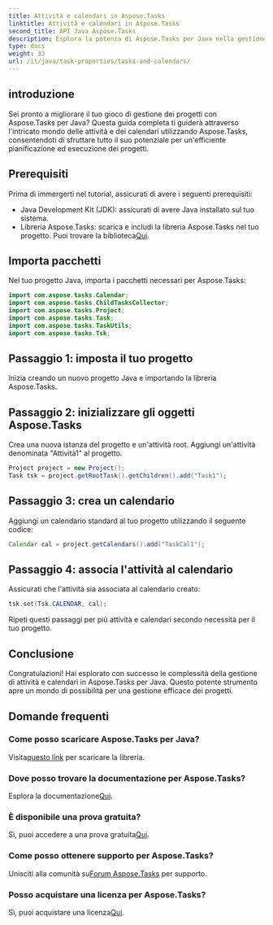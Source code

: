 ```yaml
---
title: Attività e calendari in Aspose.Tasks
linktitle: Attività e calendari in Aspose.Tasks
second_title: API Java Aspose.Tasks
description: Esplora la potenza di Aspose.Tasks per Java nella gestione efficiente di attività e calendari. Scaricalo ora per un'esperienza di gestione dei progetti senza interruzioni!
type: docs
weight: 33
url: /it/java/task-properties/tasks-and-calendars/
---
```

## introduzione
Sei pronto a migliorare il tuo gioco di gestione dei progetti con Aspose.Tasks per Java? Questa guida completa ti guiderà attraverso l'intricato mondo delle attività e dei calendari utilizzando Aspose.Tasks, consentendoti di sfruttare tutto il suo potenziale per un'efficiente pianificazione ed esecuzione dei progetti.
## Prerequisiti
Prima di immergerti nel tutorial, assicurati di avere i seguenti prerequisiti:
- Java Development Kit (JDK): assicurati di avere Java installato sul tuo sistema.
- Libreria Aspose.Tasks: scarica e includi la libreria Aspose.Tasks nel tuo progetto. Puoi trovare la biblioteca[Qui](https://releases.aspose.com/tasks/java/).
## Importa pacchetti
Nel tuo progetto Java, importa i pacchetti necessari per Aspose.Tasks:
```java
import com.aspose.tasks.Calendar;
import com.aspose.tasks.ChildTasksCollector;
import com.aspose.tasks.Project;
import com.aspose.tasks.Task;
import com.aspose.tasks.TaskUtils;
import com.aspose.tasks.Tsk;
```
## Passaggio 1: imposta il tuo progetto
Inizia creando un nuovo progetto Java e importando la libreria Aspose.Tasks.
## Passaggio 2: inizializzare gli oggetti Aspose.Tasks
Crea una nuova istanza del progetto e un'attività root. Aggiungi un'attività denominata "Attività1" al progetto.
```java
Project project = new Project();
Task tsk = project.getRootTask().getChildren().add("Task1");
```
## Passaggio 3: crea un calendario
Aggiungi un calendario standard al tuo progetto utilizzando il seguente codice:
```java
Calendar cal = project.getCalendars().add("TaskCal1");
```
## Passaggio 4: associa l'attività al calendario
Assicurati che l'attività sia associata al calendario creato:
```java
tsk.set(Tsk.CALENDAR, cal);
```
Ripeti questi passaggi per più attività e calendari secondo necessità per il tuo progetto.
## Conclusione
Congratulazioni! Hai esplorato con successo le complessità della gestione di attività e calendari in Aspose.Tasks per Java. Questo potente strumento apre un mondo di possibilità per una gestione efficace dei progetti.
## Domande frequenti
### Come posso scaricare Aspose.Tasks per Java?
 Visita[questo link](https://releases.aspose.com/tasks/java/) per scaricare la libreria.
### Dove posso trovare la documentazione per Aspose.Tasks?
 Esplora la documentazione[Qui](https://reference.aspose.com/tasks/java/).
### È disponibile una prova gratuita?
Sì, puoi accedere a una prova gratuita[Qui](https://releases.aspose.com/).
### Come posso ottenere supporto per Aspose.Tasks?
 Unisciti alla comunità su[Forum Aspose.Tasks](https://forum.aspose.com/c/tasks/15) per supporto.
### Posso acquistare una licenza per Aspose.Tasks?
 Sì, puoi acquistare una licenza[Qui](https://purchase.aspose.com/buy).